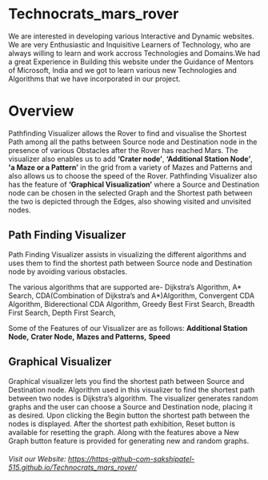# Technocrats_mars_rover
We are interested in developing various Interactive and Dynamic websites. We are very Enthusiastic and Inquisitive Learners of Technology, who are always willing to learn and work accross Technologies and Domains.We had a great Experience in Building this website under the Guidance of Mentors of Microsoft, India and we got to learn various new Technologies and Algorithms that we have incorporated in our project.

# Overview
 Pathfinding Visualizer allows the Rover to find and visualise the Shortest Path among all the paths between Source node and Destination node in the presence of various Obstacles after the Rover has reached Mars. The visualizer also enables us to add **‘Crater node’**, **‘Additional Station Node’**, **'a Maze or a Pattern’** in the grid from a variety of Mazes and Patterns and also allows us to choose the speed of the Rover. Pathfinding Visualizer also has the feature of **‘Graphical Visualization’** where a Source and Destination node can be chosen in the selected Graph and the Shortest path between the two is depicted through the Edges, also showing visited and unvisited nodes. 
 
## Path Finding Visualizer
 Path Finding Visualizer assists in visualizing the different algorithms and uses them to find the shortest path between Source node and Destination node by avoiding various obstacles.
 
The various algorithms that are supported are-
Dijkstra’s Algorithm,
A* Search,
CDA(Combination of Dijkstra’s and A*)Algorithm,
Convergent CDA Algorithm,
Biderectional CDA Algorithm,
Greedy Best First Search,
Breadth First Search,
Depth First Search, 

 Some of the Features of our Visualizer are as follows:
 **Additional Station Node,**
 **Crater Node,**
 **Mazes and Patterns,**
 **Speed**
 
 ## Graphical Visualizer
 Graphical visualizer lets you find the shortest path between Source and Destination node. Algorithm used in this visualizer to find the shortest path between two nodes is Dijkstra’s algorithm. The visualizer generates random graphs and the user can choose a Source and Destination node, placing it as desired. Upon clicking the Begin button the shortest path between the nodes is displayed. After the shortest path exhibition, Reset button is available for resetting the graph. Along with the features above a New Graph button feature is provided for generating new and random graphs.

###### Visit our Website:  https://https-github-com-sakshipatel-515.github.io/Technocrats_mars_rover/

